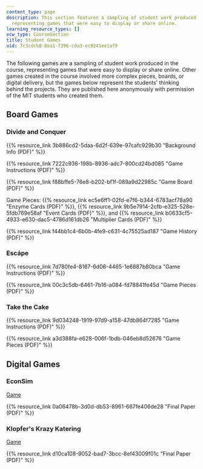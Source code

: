 ```yaml
---
content_type: page
description: This section features a sampling of student work produced in the course,
  representing games that were easy to display or share online.
learning_resource_types: []
ocw_type: CourseSection
title: Student Games
uid: 7c3cdcb8-8ea1-7296-cda3-ec9241ee1af9
---
```


The following games are a sampling of student work produced in the course, representing games that were easy to display or share online. Other games created in the course involved more complex pieces, boards, or digital delivery, but the games below represent the students' thinking behind the projects. They are published here anonymously with permission of the MIT students who created them.

Board Games
-----------

### Divide and Conquer

{{% resource_link 3b886cd2-5daa-6d2f-639e-97cafc929b30 "Background Info (PDF)" %}}

{{% resource_link 7222c936-198b-8936-adc7-800cd24bd085 "Game Instructions (PDF)" %}}

{{% resource_link f88bffe5-76e8-b202-bf1f-089a9d22985c "Game Board (PDF)" %}} 

Game Pieces: {{% resource_link ec5e6ff1-02fd-e7f6-b344-6783acf78a90 "Enzyme Cards (PDF)" %}}, {{% resource_link 9b5e7914-2cfb-e325-528e-5fdb769e58af "Event Cards (PDF)" %}}, and {{% resource_link b0633cf5-4933-e630-dac5-4786d161db26 "Multiplier Cards (PDF)" %}}

{{% resource_link f44bb1c4-6b0b-4fe9-c631-4c75525ad187 "Game History (PDF)" %}}

### Escápe

{{% resource_link 7d780fe4-8167-6d06-4465-1e6887b80bca "Game Instructions (PDF)" %}}

{{% resource_link 00c3c5db-6461-7b16-a084-fd78841fe45d "Game Pieces (PDF)" %}}

### Take the Cake

{{% resource_link 9d034248-1919-97d9-a158-47db864f7285 "Game Instructions (PDF)" %}}

{{% resource_link a3d388fa-e628-006f-1bdb-046eb8d52676 "Game Pieces (PDF)" %}}

Digital Games
-------------

### EconSim

[Game](/ans7870/11/11.127/s15/econsim/map.html)

{{% resource_link 0a06478b-3d0d-db53-8961-667fe406de28 "Final Paper (PDF)" %}}

### Klopfer's Krazy Katering

[Game](/ans7870/11/11.127/s15/katering/index.html)

{{% resource_link d10ca108-9052-bad7-3bcc-8ef43009f01c "Final Paper (PDF)" %}}